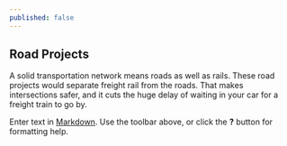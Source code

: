 ```yaml
---
published: false
---
```


## Road Projects

A solid transportation network means roads as well as rails. These road projects would separate freight rail from the roads. That makes intersections safer, and it cuts the huge delay of waiting in your car for a freight train to go by.

Enter text in [Markdown](http://daringfireball.net/projects/markdown/). Use the toolbar above, or click the **?** button for formatting help.
